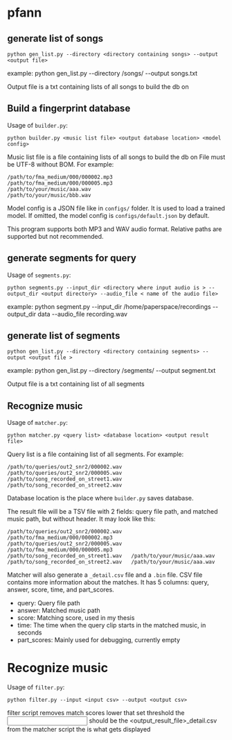 # pfann

## generate list of songs
```
python gen_list.py --directory <directory containing songs> --output <output file>
```
example: python gen_list.py --directory /songs/ --output songs.txt

Output file is a txt containing lists of all songs to build the db on

## Build a fingerprint database

Usage of `builder.py`:
```
python builder.py <music list file> <output database location> <model config>
```
Music list file is a file containing lists of all songs to build the db on
File must be UTF-8 without BOM. For example:
```
/path/to/fma_medium/000/000002.mp3
/path/to/fma_medium/000/000005.mp3
/path/to/your/music/aaa.wav
/path/to/your/music/bbb.wav
```
Model config is a JSON file like in `configs/` folder.
It is used to load a trained model.
If omitted, the model config is `configs/default.json` by default.

This program supports both MP3 and WAV audio format.
Relative paths are supported but not recommended.

## generate segments for query
Usage of `segments.py`:
```
python segments.py --input_dir <directory where input audio is > --output_dir <output directory> --audio_file < name of the audio file>
```

example: python segment.py --input_dir /home/paperspace/recordings --output_dir data  --audio_file recording.wav

## generate list of segments
```
python gen_list.py --directory <directory containing segments> --output <output file >
```
example: python gen_list.py --directory /segments/ --output segment.txt

Output file is a txt containing list of all segments
## Recognize music
Usage of `matcher.py`:
```
python matcher.py <query list> <database location> <output result file>
```

Query list is a file containing list of all segments. For example:
```
/path/to/queries/out2_snr2/000002.wav
/path/to/queries/out2_snr2/000005.wav
/path/to/song_recorded_on_street1.wav
/path/to/song_recorded_on_street2.wav
```
Database location is the place where `builder.py` saves database.

The result file will be a TSV file with 2 fields: query file path, and matched music path, but without header.
It may look like this:
```
/path/to/queries/out2_snr2/000002.wav	/path/to/fma_medium/000/000002.mp3
/path/to/queries/out2_snr2/000005.wav	/path/to/fma_medium/000/000005.mp3
/path/to/song_recorded_on_street1.wav	/path/to/your/music/aaa.wav
/path/to/song_recorded_on_street2.wav	/path/to/your/music/aaa.wav
```

Matcher will also generate a `_detail.csv` file and a `.bin` file.
CSV file contains more information about the matches.
It has 5 columns: query, answer, score, time, and part_scores.
* query: Query file path
* answer: Matched music path
* score: Matching score, used in my thesis
* time: The time when the query clip starts in the matched music, in seconds
* part_scores: Mainly used for debugging, currently empty

# Recognize music
Usage of `filter.py`:
```
python filter.py --input <input csv> --output <output csv>
```
filter script removes match scores lower that set threshold
the <input csv> should be the <output_result_file>_detail.csv from the matcher script
the <output csv> is what gets displayed 
